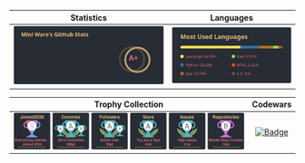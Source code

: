 <!--Remember to give credits when using my readme, this repo is licenced under GPL v3-->
<!--Also, please give a star or fork this repo, it meaans a lot-->
|  **Statistics**  |  **Languages**  |
|             :---:|:---:            |
|[![My GitHub stats](https://github.com/Mini-Ware/Mini-Ware/blob/main/static/github_stats.svg)](https://github.com/Mini\-Ware/)|[![Top Langs](https://github.com/Mini-Ware/Mini-Ware/blob/main/static/top_lang.svg)](https://github.com/Mini\-Ware/)|
<!--Remember to give credits when using my readme, this repo is licenced under GPL v3-->
<!--Also, please give a star or fork this repo, it meaans a lot-->
<!--Remember to give credits when using my readme, this repo is licenced under GPL v3-->
| **Trophy Collection**|**Codewars** |
|                 :---:|:---:        |
|[![Trophy](https://github.com/Mini-Ware/Mini-Ware/blob/main/static/trophy.svg)](https://github.com/Mini\-Ware/)|[![Badge](https://www.codewars.com/users/Mini%20Ware/badges/micro)](https://www.codewars.com/users/Mini%20Ware/)|
<!--Also, please give a star or fork this repo, it meaans a lot-->
<!--Remember to give credits when using my readme, this repo is licenced under GPL v3-->
